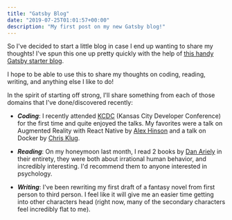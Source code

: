 ```yaml
---
title: "Gatsby Blog"
date: "2019-07-25T01:01:57+00:00"
description: "My first post on my new Gatsby blog!"
---
```


So I've decided to start a little blog in case I end up wanting to share my thoughts! I've spun this one up pretty quickly with the help of [this handy Gatsby starter blog](https://github.com/gatsbyjs/gatsby-starter-blog).

I hope to be able to use this to share my thoughts on coding, reading, writing, and anything else I like to do!

In the spirit of starting off strong, I'll share something from each of those domains that I've done/discovered recently:

- **_Coding_**: I recently attended [KCDC](https://www.kcdc.info/) (Kansas City Developer Conference) for the first time and quite enjoyed the talks. My favorites were a talk on Augmented Reality with React Native by [Alex Hinson](https://twitter.com/amhinson) and a talk on Docker by [Chris Klug](https://twitter.com/ZeroKoll).

- **_Reading_**: On my honeymoon last month, I read 2 books by [Dan Ariely](https://www.amazon.com/Dan-Ariely/e/B001J93B34) in their entirety, they were both about irrational human behavior, and incredibly interesting. I'd recommend them to anyone interested in psychology.

- **_Writing_**: I've been rewriting my first draft of a fantasy novel from first person to third person. I feel like it will give me an easier time getting into other characters head (right now, many of the secondary characters feel incredibly flat to me).
